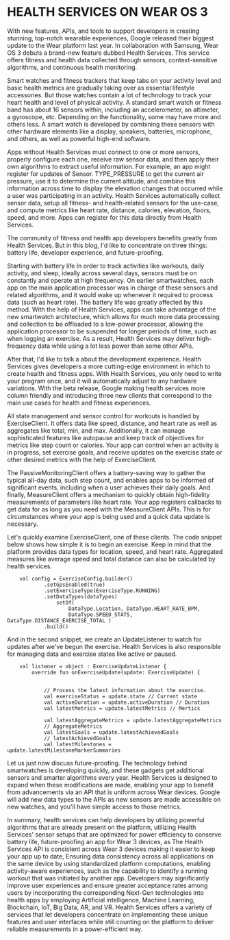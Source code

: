 # **HEALTH SERVICES ON WEAR OS 3**

With new features, APIs, and tools to support developers in creating stunning, top-notch wearable experiences, Google released their biggest update to the Wear platform last year. In collaboration with Samsung, Wear OS 3 debuts a brand-new feature dubbed Health Services. This service offers fitness and health data collected through sensors, context-sensitive algorithms, and continuous health monitoring. 

Smart watches and fitness trackers that keep tabs on your activity level and basic health metrics are gradually taking over as essential lifestyle accessories. But those watches contain a lot of technology to track your heart health and level of physical activity. A standard smart watch or fitness band has about 16 sensors within, including an accelerometer, an altimeter, a gyroscope, etc. Depending on the functionality, some may have more and others less. A smart watch is developed by combining these sensors with other hardware elements like a display, speakers, batteries, microphone, and others, as well as powerful high-end software. 

Apps without Health Services must connect to one or more sensors, properly configure each one, receive raw sensor data, and then apply their own algorithms to extract useful information. For example, an app might register for updates of Sensor. TYPE_PRESSURE to get the current air pressure, use it to determine the current altitude, and combine this information across time to display the elevation changes that occurred while a user was participating in an activity. Health Services automatically collect sensor data, setup all fitness- and health-related sensors for the use-case, and compute metrics like heart rate, distance, calories, elevation, floors, speed, and more. Apps can register for this data directly from Health Services.

The community of fitness and health app developers benefits greatly from Health Services. But in this blog, I'd like to concentrate on three things: battery life, developer experience, and future-proofing. 

Starting with battery life In order to track activities like workouts, daily activity, and sleep, ideally across several days, sensors must be on constantly and operate at high frequency. On earlier smartwatches, each app on the main application processor was in charge of these sensors and related algorithms, and it would wake up whenever it required to process data (such as heart rate). The battery life was greatly affected by this method. With the help of Health Services, apps can take advantage of the new smartwatch architecture, which allows for much more data processing and collection to be offloaded to a low-power processor, allowing the application processor to be suspended for longer periods of time, such as when logging an exercise. As a result, Health Services may deliver high-frequency data while using a lot less power than some other APIs.

After that, I'd like to talk a about the development experience. Health Services gives developers a more cutting-edge environment in which to create health and fitness apps.  With Health Services, you only need to write your program once, and it will automatically adjust to any hardware variations. With the beta release, Google making health services more column friendly and introducing three new clients that correspond to the main use cases for health and fitness experiences.

All state management and sensor control for workouts is handled by ExerciseClient. It offers data like speed, distance, and heart rate as well as aggregates like total, min, and max. Additionally, it can manage sophisticated features like autopause and keep track of objectives for metrics like step count or calories. Your app can control when an activity is in progress, set exercise goals, and receive updates on the exercise state or other desired metrics with the help of ExerciseClient.

The PassiveMonitoringClient offers a battery-saving way to gather the typical all-day data, such step count, and enables apps to be informed of significant events, including when a user achieves their daily goals.
And finally, MeasureClient offers a mechanism to quickly obtain high-fidelity measurements of parameters like heart rate. Your app registers callbacks to get data for as long as you need with the MeasureClient APIs. This is for circumstances where your app is being used and a quick data update is necessary.

Let's quickly examine ExerciseClient, one of these clients. The code snippet below shows how simple it is to begin an exercise. Keep in mind that the platform provides data types for location, speed, and heart rate. Aggregated measures like average speed and total distance can also be calculated by health services.

        val config = ExerciseConfig.builder()
                .setGpsEnabled(true)
                .setExerciseType(ExerciseType.RUNNING)
                .setDataTypes(dataTypes)
        	        setOf(
			            DataType.Location, DataType.HEART_RATE_BPM,
                        DataType.SPEED_STATS, DataType.DISTANCE_EXERCISE_TOTAL )
	            .build()

And in the second snippet, we create an UpdateListener to watch for updates after we've begun the exercise. Health Services is also responsible for managing data and exercise states like active or paused.



        val listener = object : ExerciseUpdateListener {
            override fun onExerciseUpdate(update: ExerciseUpdate) {


                // Process the latest information about the exercise.
                val exerciseStatus = update.state // Current state
                val activeDuration = update.activeDuration // Duration    
                val latestMetrics = update.latestMetrics // Mertics     

                val latestAggregateMetrics = update.latestAggregateMetrics    
                // AggregateMetrics
                val latestGoals = update.latestAchievedGoals 
                // latestAchievedGoals
                val latestMilestones = update.latestMilestoneMarkerSummaries


Let us just now discuss future-proofing. The technology behind smartwatches is developing quickly, and these gadgets get additional sensors and smarter algorithms every year. Health Services is designed to expand when these modifications are made, enabling your app to benefit from advancements via an API that is uniform across Wear devices. Google will add new data types to the APIs as new sensors are made accessible on new watches, and you'll have simple access to those metrics.

In summary, health services can help developers by utilizing powerful algorithms that are already present on the platform, utilizing Health Services' sensor setups that are optimized for power efficiency to conserve battery life, future-proofing an app for Wear 3 devices, as The Health Services API is consistent across Wear 3 devices making it easier to keep your app up to date, Ensuring data consistency across all applications on the same device by using standardized platform computations, enabling activity-aware experiences, such as the capability to identify a running workout that was initiated by another app. Developers may significantly improve user experiences and ensure greater acceptance rates among users by incorporating the corresponding Next-Gen technologies into health apps by employing Artificial intelligence, Machine Learning, Blockchain, IoT, Big Data, AR, and VR. Health Services offers a variety of services that let developers concentrate on implementing these unique features and user interfaces while still counting on the platform to deliver reliable measurements in a power-efficient way.
